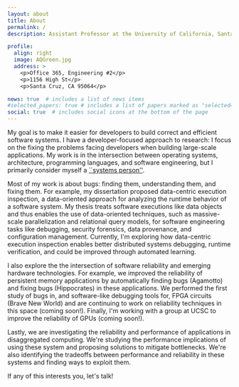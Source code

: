 ```yaml
---
layout: about
title: About
permalink: /
description: Assistant Professor at the University of California, Santa Cruz. <br /> I'm looking for graduate students interested in starting Fall 2022! <br/><a href=https://grad.soe.ucsc.edu/cse>Information about CSE at UC Santa Cruz</a>; <a href=https://applygrad.ucsc.edu/apply/> link to the application page</a>

profile:
  align: right
  image: AQGreen.jpg
  address: >
    <p>Office 365, Engineering #2</p>
    <p>1156 High St</p>
    <p>Santa Cruz, CA 95064</p>

news: true  # includes a list of news items
#selected_papers: true # includes a list of papers marked as "selected={true}"
social: true  # includes social icons at the bottom of the page
---
```


My goal is to make it easier for developers to build correct and
efficient software systems.  I have a developer-focused approach to
research: I focus on the fixing the problems facing developers when
building large-scale applications.  My work is in the intersection
between operating systems, architecture, programming languages, and
software engineering, but I primarily consider myself a [``systems
person''](https://www.usenix.org/system/files/1311_05-08_mickens.pdf).

Most of my work is about bugs: finding them, understanding them, and
fixing them.  For example, my dissertation proposed data-centric
execution inspection, a data-oriented approach for analyzing the
runtime behavior of a software system.  My thesis treats software
executions like data objects and thus enables the use of data-oriented
techniques, such as massive-scale parallelization and relational query
models, for software engineering tasks like debugging, security
forensics, data provenance, and configuration management.  Currently,
I'm exploring how data-centric execution inspection enables better
distributed systems debugging, runtime verification, and could be
improved through automated learning.


I also explore the the intersection of software reliability and
emerging hardware technologies.  For example, we improved the
reliability of persistent memory applications by automatically finding
bugs (Agamotto) and fixing bugs (Hippocrates) in these applications.
We performed the first study of bugs in, and software-like debugging
tools for, FPGA circuits (Brave New World) and are continuing to work
on reliability techniques in this space (coming soon!).  Finally, I'm
working with a group at UCSC to improve the reliability of GPUs
(coming soon!).

Lastly, we are investigating the reliability and performance of
applications in disaggregated computing.  We're studying the
performance implications of using these system and proposing solutions
to mitigate bottlenecks.  We're also identifying the tradeoffs between
performance and reliability in these systems and finding ways to
exploit them.

If any of this interests you, let's talk!
